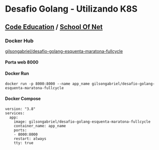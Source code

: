 # Desafio Golang - Utilizando K8S
## [Code Education](https://code.education) / [School Of Net](https://schoolofnet.com)

### Docker Hub
[gilsongabriel/desafio-golang-esquenta-maratona-fullcycle](https://hub.docker.com/r/gilsongabriel/desafio-golang-esquenta-maratona-fullcycle)

#### Porta web 8000

#### Docker Run

```
docker run -p 8000:8000 --name app_name gilsongabriel/desafio-golang-esquenta-maratona-fullcycle
```

#### Docker Compose

```
version: "3.8"
services:
  app:
    image: gilsongabriel/desafio-golang-esquenta-maratona-fullcycle
    container_name: app_name
    ports:
    - 8000:8000
    restart: always
    tty: true
```